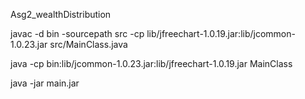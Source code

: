 Asg2_wealthDistribution


javac -d bin -sourcepath src -cp lib/jfreechart-1.0.19.jar:lib/jcommon-1.0.23.jar src/MainClass.java

java -cp bin:lib/jcommon-1.0.23.jar:lib/jfreechart-1.0.19.jar MainClass 

java -jar main.jar 
